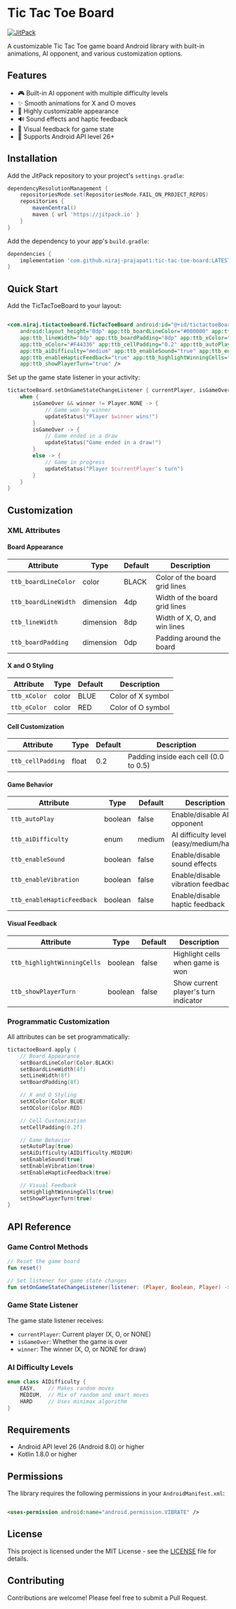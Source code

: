 # Tic Tac Toe Board

[![JitPack](https://jitpack.io/v/niraj-prajapati/tic-tac-toe-board.svg)](https://jitpack.io/#niraj-prajapati/tic-tac-toe-board)

A customizable Tic Tac Toe game board Android library with built-in animations, AI opponent, and
various customization options.

## Features

- 🎮 Built-in AI opponent with multiple difficulty levels
- ✨ Smooth animations for X and O moves
- 🎨 Highly customizable appearance
- 🔊 Sound effects and haptic feedback
- 🎯 Visual feedback for game state
- 📱 Supports Android API level 26+

## Installation

Add the JitPack repository to your project's `settings.gradle`:

```gradle
dependencyResolutionManagement {
    repositoriesMode.set(RepositoriesMode.FAIL_ON_PROJECT_REPOS)
    repositories {
        mavenCentral()
        maven { url 'https://jitpack.io' }
    }
}
```

Add the dependency to your app's `build.gradle`:

```gradle
dependencies {
    implementation 'com.github.niraj-prajapati:tic-tac-toe-board:LATEST_VERSION'
}
```

## Quick Start

Add the TicTacToeBoard to your layout:

```xml

<com.niraj.tictactoeboard.TicTacToeBoard android:id="@+id/tictactoeBoard" android:layout_width="0dp"
    android:layout_height="0dp" app:ttb_boardLineColor="#000000" app:ttb_boardLineWidth="4dp"
    app:ttb_lineWidth="8dp" app:ttb_boardPadding="8dp" app:ttb_xColor="#2196F3"
    app:ttb_oColor="#F44336" app:ttb_cellPadding="0.2" app:ttb_autoPlay="true"
    app:ttb_aiDifficulty="medium" app:ttb_enableSound="true" app:ttb_enableVibration="true"
    app:ttb_enableHapticFeedback="true" app:ttb_highlightWinningCells="true"
    app:ttb_showPlayerTurn="true" />
```

Set up the game state listener in your activity:

```kotlin
tictactoeBoard.setOnGameStateChangeListener { currentPlayer, isGameOver, winner ->
    when {
        isGameOver && winner != Player.NONE -> {
            // Game won by winner
            updateStatus("Player $winner wins!")
        }
        isGameOver -> {
            // Game ended in a draw
            updateStatus("Game ended in a draw!")
        }
        else -> {
            // Game in progress
            updateStatus("Player $currentPlayer's turn")
        }
    }
}
```

## Customization

### XML Attributes

#### Board Appearance

| Attribute            | Type      | Default | Description                   |
|----------------------|-----------|---------|-------------------------------|
| `ttb_boardLineColor` | color     | BLACK   | Color of the board grid lines |
| `ttb_boardLineWidth` | dimension | 4dp     | Width of the board grid lines |
| `ttb_lineWidth`      | dimension | 8dp     | Width of X, O, and win lines  |
| `ttb_boardPadding`   | dimension | 0dp     | Padding around the board      |

#### X and O Styling

| Attribute    | Type  | Default | Description       |
|--------------|-------|---------|-------------------|
| `ttb_xColor` | color | BLUE    | Color of X symbol |
| `ttb_oColor` | color | RED     | Color of O symbol |

#### Cell Customization

| Attribute         | Type  | Default | Description                           |
|-------------------|-------|---------|---------------------------------------|
| `ttb_cellPadding` | float | 0.2     | Padding inside each cell (0.0 to 0.5) |

#### Game Behavior

| Attribute                  | Type    | Default | Description                            |
|----------------------------|---------|---------|----------------------------------------|
| `ttb_autoPlay`             | boolean | false   | Enable/disable AI opponent             |
| `ttb_aiDifficulty`         | enum    | medium  | AI difficulty level (easy/medium/hard) |
| `ttb_enableSound`          | boolean | false   | Enable/disable sound effects           |
| `ttb_enableVibration`      | boolean | false   | Enable/disable vibration feedback      |
| `ttb_enableHapticFeedback` | boolean | false   | Enable/disable haptic feedback         |

#### Visual Feedback

| Attribute                   | Type    | Default | Description                          |
|-----------------------------|---------|---------|--------------------------------------|
| `ttb_highlightWinningCells` | boolean | false   | Highlight cells when game is won     |
| `ttb_showPlayerTurn`        | boolean | false   | Show current player's turn indicator |

### Programmatic Customization

All attributes can be set programmatically:

```kotlin
tictactoeBoard.apply {
    // Board Appearance
    setBoardLineColor(Color.BLACK)
    setBoardLineWidth(4f)
    setLineWidth(8f)
    setBoardPadding(8f)

    // X and O Styling
    setXColor(Color.BLUE)
    setOColor(Color.RED)

    // Cell Customization
    setCellPadding(0.2f)

    // Game Behavior
    setAutoPlay(true)
    setAiDifficulty(AIDifficulty.MEDIUM)
    setEnableSound(true)
    setEnableVibration(true)
    setEnableHapticFeedback(true)

    // Visual Feedback
    setHighlightWinningCells(true)
    setShowPlayerTurn(true)
}
```

## API Reference

### Game Control Methods

```kotlin
// Reset the game board
fun reset()

// Set listener for game state changes
fun setOnGameStateChangeListener(listener: (Player, Boolean, Player) -> Unit)
```

### Game State Listener

The game state listener receives:

- `currentPlayer`: Current player (X, O, or NONE)
- `isGameOver`: Whether the game is over
- `winner`: The winner (X, O, or NONE for draw)

### AI Difficulty Levels

```kotlin
enum class AIDifficulty {
    EASY,    // Makes random moves
    MEDIUM,  // Mix of random and smart moves
    HARD     // Uses minimax algorithm
}
```

## Requirements

- Android API level 26 (Android 8.0) or higher
- Kotlin 1.8.0 or higher

## Permissions

The library requires the following permissions in your `AndroidManifest.xml`:

```xml

<uses-permission android:name="android.permission.VIBRATE" />
```

## License

This project is licensed under the MIT License - see the [LICENSE](LICENSE) file for details.

## Contributing

Contributions are welcome! Please feel free to submit a Pull Request. 